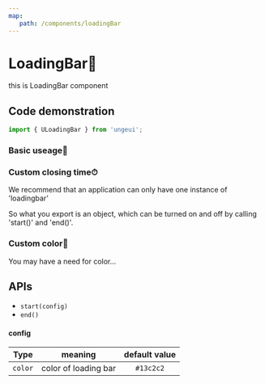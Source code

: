 ```yaml
---
map:
   path: /components/loadingBar
---
```


# LoadingBar🥖

this is LoadingBar component

## Code demonstration

```js
import { ULoadingBar } from 'ungeui';
```

### Basic useage🚀

<demo src="./demo/base.vue"
 language="vue"
 title="🚀Basic useage"
 desc="for example: close it manually after 1000ms">
</demo>

### Custom closing time⏱

We recommend that an application can only have one instance of 'loadingbar'

So what you export is an object, which can be turned on and off by calling 'start()' and 'end()'.

<demo src="./demo/end.vue"
 language="vue"
 title="⏱Basic useage"
 desc="the elapsed time is the same regardless of the distance from the loadingbar to the end">
</demo>

### Custom color🌈

You may have a need for color...

<demo src="./demo/color.vue"
 language="vue"
 title="🌈Basic useage"
 desc="different colors have different purposes">
</demo>

## APIs

* `start(config)`
* `end()`

#### config

|Type | meaning | default value|
| :-------: | :-----: | :-----: |
|` color ` | color of loading bar | ` #13c2c2 `|